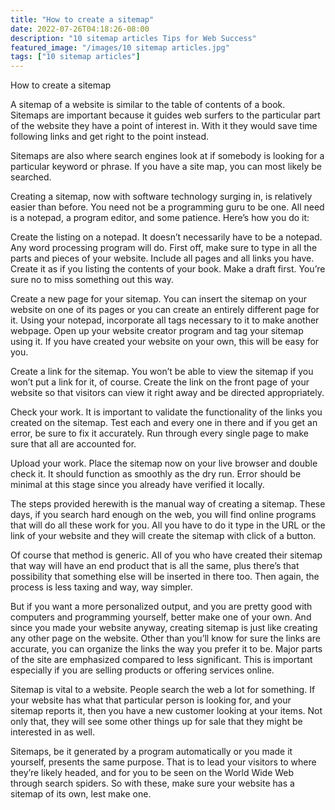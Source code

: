 ```yaml
---
title: "How to create a sitemap"
date: 2022-07-26T04:18:26-08:00
description: "10 sitemap articles Tips for Web Success"
featured_image: "/images/10 sitemap articles.jpg"
tags: ["10 sitemap articles"]
---
```


How to create a sitemap 

A sitemap of a website is similar to the table of contents of a book.  Sitemaps are important because it guides web surfers to the particular part of the website they have a point of interest in. With it they would save time following links and get right to the point instead. 

Sitemaps are also where search engines look at if somebody is looking for a particular keyword or phrase. If you have a site map, you can most likely be searched.

Creating a sitemap, now with software technology surging in, is relatively easier than before.  You need not be a programming guru to be one. All need is a notepad, a program editor, and some patience. Here’s how you do it:

Create the listing on a notepad.
It doesn’t necessarily have to be a notepad. Any word processing program will do. First off, make sure to type in all the parts and pieces of your website. Include all pages and all links you have. Create it as if you listing the contents of your book. Make a draft first. You’re sure no to miss something out this way.

Create a new page for your sitemap.
You can insert the sitemap on your website on one of its pages or you can create an entirely different page for it. Using your notepad, incorporate all tags necessary to it to make another webpage. Open up your website creator program and tag your sitemap using it. If you have created your website on your own, this will be easy for you.

Create a link for the sitemap.
You won’t be able to view the sitemap if you won’t put a link for it, of course. Create the link on the front page of your website so that visitors can view it right away and be directed appropriately.

Check your work. 
It is important to validate the functionality of the links you created on the sitemap. Test each and every one in there and if you get an error, be sure to fix it accurately. Run through every single page to make sure that all are accounted for. 

Upload your work. 
Place the sitemap now on your live browser and double check it. It should function as smoothly as the dry run. Error should be minimal at this stage since you already have verified it locally. 

The steps provided herewith is the manual way of creating a sitemap. These days, if you search hard enough on the web, you will find online programs that will do all these work for you. All you have to do it type in the URL or the link of your website and they will create the sitemap with click of a button.

Of course that method is generic. All of you who have created their sitemap that way will have an end product that is all the same, plus there’s that possibility that something else will be inserted in there too. Then again, the process is less taxing and way, way simpler.

But if you want a more personalized output, and you are pretty good with computers and programming yourself, better make one of your own.  And since you made your website anyway, creating sitemap is just like creating any other page on the website. Other than you’ll know for sure the links are accurate, you can organize the links the way you prefer it to be. Major parts of the site are emphasized compared to less significant. This is important especially if you are selling products or offering services online.

Sitemap is vital to a website. People search the web a lot for something. If your website has what that particular person is looking for, and your sitemap reports it, then you have a new customer looking at your items.  Not only that, they will see some other things up for sale that they might be interested in as well.

Sitemaps, be it generated by a program automatically or you made it yourself, presents the same purpose. That is to lead your visitors to where they’re likely headed, and for you to be seen on the World Wide Web through search spiders.  So with these, make sure your website has a sitemap of its own, lest make one.







